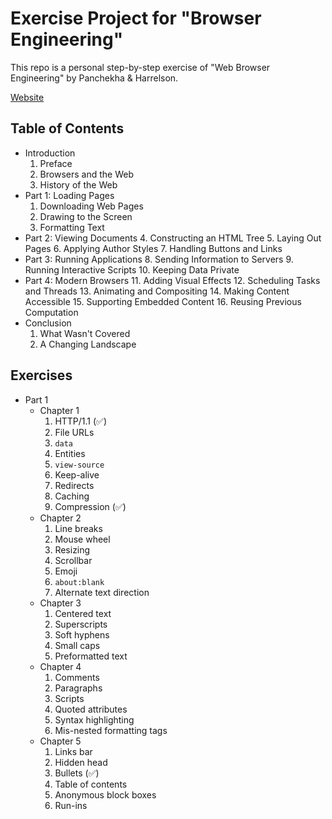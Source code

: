 # Exercise Project for "Browser Engineering"

This repo is a personal step-by-step exercise of "Web Browser Engineering" by Panchekha & Harrelson.

[Website](https://browser.engineering/)

## Table of Contents

* Introduction
  1. Preface
  2. Browsers and the Web
  3. History of the Web
* Part 1: Loading Pages
  1. Downloading Web Pages
  2. Drawing to the Screen
  3. Formatting Text
* Part 2: Viewing Documents
  4. Constructing an HTML Tree
  5. Laying Out Pages
  6. Applying Author Styles
  7. Handling Buttons and Links
* Part 3: Running Applications
  8. Sending Information to Servers
  9. Running Interactive Scripts
  10. Keeping Data Private
* Part 4: Modern Browsers
  11. Adding Visual Effects
  12. Scheduling Tasks and Threads
  13. Animating and Compositing
  14. Making Content Accessible
  15. Supporting Embedded Content
  16. Reusing Previous Computation
* Conclusion
  1. What Wasn't Covered
  2. A Changing Landscape

## Exercises

* Part 1
  * Chapter 1
    1. HTTP/1.1 (✅)
    2. File URLs
    3. `data`
    4. Entities
    5. `view-source`
    6. Keep-alive
    7. Redirects
    8. Caching
    9. Compression (✅)
  * Chapter 2
    1. Line breaks
    2. Mouse wheel
    3. Resizing
    4. Scrollbar
    5. Emoji
    6. `about:blank`
    7. Alternate text direction
  * Chapter 3
    1. Centered text
    2. Superscripts
    3. Soft hyphens
    4. Small caps
    5. Preformatted text
  * Chapter 4
    1. Comments
    2. Paragraphs
    3. Scripts
    4. Quoted attributes
    5. Syntax highlighting
    6. Mis-nested formatting tags
  * Chapter 5
    1. Links bar
    2. Hidden head
    3. Bullets (✅)
    4. Table of contents
    5. Anonymous block boxes
    6. Run-ins
